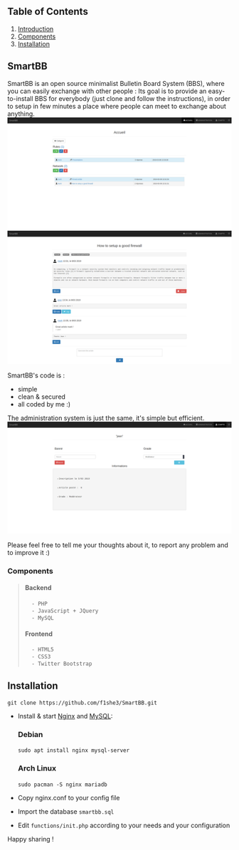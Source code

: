 ## Table of Contents

1. [Introduction](#smartbb)
2. [Components](#components)
3. [Installation](#installation)

## SmartBB ##

SmartBB is an open source minimalist Bulletin Board System (BBS), where you can easily exchange with other people :
Its goal is to provide an easy-to-install BBS for everybody (just clone and follow the instructions), in order to setup in few minutes
a place where people can meet to exchange about anything.  
![Home page](https://raw.githubusercontent.com/f1she3/SmartBB/master/screenshots/Home%20page.png?raw=true "SmartBB")
![Article & comments](https://github.com/f1she3/SmartBB/blob/master/screenshots/article%20&%20comments.png?raw=true "Article")

SmartBB's code is :

- simple
- clean & secured
- all coded by me :)

The administration system is just the same, it's simple but efficient.
![Admin page](https://raw.githubusercontent.com/f1she3/SmartBB/master/screenshots/Admin%20page.png?raw=true "SmartBB")

Please feel free to tell me your thoughts about it, to report any problem and to improve it :)

### Components ###
>	#### Backend ####
>		- PHP
>		- JavaScript + JQuery
> 		- MySQL
>	#### Frontend ####
>		- HTML5
>		- CSS3
>		- Twitter Bootstrap
## Installation ##
```
git clone https://github.com/f1she3/SmartBB.git
```
- Install & start [Nginx](https://nginx.org/) and [MySQL](https://mariadb.org/): 
  ### Debian ###
  `sudo apt install nginx mysql-server`
  ### Arch Linux ###
  `sudo pacman -S nginx mariadb`

- Copy nginx.conf to your config file
- Import the database `smartbb.sql`
- Edit `functions/init.php` according to your needs and your configuration

Happy sharing !
